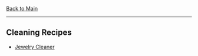 [Back to Main](/README.md)

---
## Cleaning Recipes

- [Jewelry Cleaner](/20%20Cleaning/Jewelry%20Cleaner.md)